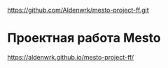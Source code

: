 https://github.com/Aldenwrk/mesto-project-ff.git
# Проектная работа Mesto
https://aldenwrk.github.io/mesto-project-ff/
